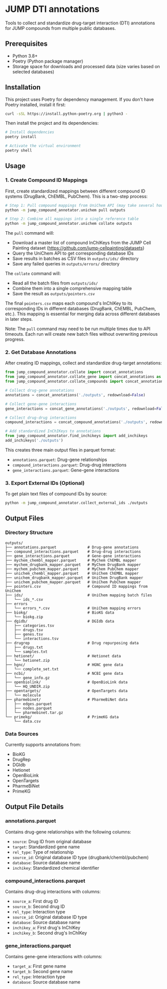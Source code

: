 # JUMP DTI annotations

Tools to collect and standardize drug-target interaction (DTI) annotations for JUMP compounds from multiple public databases.

## Prerequisites

- Python 3.8+
- Poetry (Python package manager)
- Storage space for downloads and processed data (size varies based on selected databases)

## Installation

This project uses Poetry for dependency management. If you don't have Poetry installed, install it first:

```bash
curl -sSL https://install.python-poetry.org | python3 -
```

Then install the project and its dependencies:

```bash
# Install dependencies
poetry install

# Activate the virtual environment
poetry shell
```

## Usage

### 1. Create Compound ID Mappings

First, create standardized mappings between different compound ID systems (DrugBank, ChEMBL, PubChem). This is a two-step process:

```bash
# Step 1: Pull compound mappings from UniChem API (may take several hours)
python -m jump_compound_annotator.unichem pull outputs

# Step 2: Combine all mappings into a single reference table
python -m jump_compound_annotator.unichem collate outputs
```

The `pull` command will:
- Download a master list of compound InChIKeys from the JUMP Cell Painting dataset (https://github.com/jump-cellpainting/datasets)
- Query the UniChem API to get corresponding database IDs
- Save results in batches as CSV files in `outputs/ids/` directory
- Save any failed queries in `outputs/errors/` directory

The `collate` command will:
- Read all the batch files from `outputs/ids/`
- Combine them into a single comprehensive mapping table
- Save the result as `outputs/pointers.csv`

The final `pointers.csv` maps each compound's InChIKey to its corresponding IDs in different databases (DrugBank, ChEMBL, PubChem, etc.). This mapping is essential for merging data across different databases in later steps.

Note: The `pull` command may need to be run multiple times due to API timeouts. Each run will create new batch files without overwriting previous progress.

### 2. Get Database Annotations

After creating ID mappings, collect and standardize drug-target annotations:

```python
from jump_compound_annotator.collate import concat_annotations
from jump_compound_annotator.collate_gene import concat_annotations as concat_gene_annotations
from jump_compound_annotator.collate_compounds import concat_annotations as concat_compound_annotations

# Collect drug-gene annotations
annotations = concat_annotations('./outputs', redownload=False)

# Collect gene-gene interactions
gene_interactions = concat_gene_annotations('./outputs', redownload=False)

# Collect drug-drug interactions
compound_interactions = concat_compound_annotations('./outputs', redownload=False)

# Add standardized InChIKeys to annotations
from jump_compound_annotator.find_inchikeys import add_inchikeys
add_inchikeys('./outputs')
```

This creates three main output files in parquet format:
- `annotations.parquet`: Drug-gene relationships
- `compound_interactions.parquet`: Drug-drug interactions  
- `gene_interactions.parquet`: Gene-gene interactions

### 3. Export External IDs (Optional)

To get plain text files of compound IDs by source:

```bash
python -m jump_compound_annotator.collect_external_ids ./outputs
```

## Output Files

### Directory Structure

```
outputs/
├── annotations.parquet              # Drug-gene annotations
├── compound_interactions.parquet    # Drug-drug interactions
├── gene_interactions.parquet        # Gene-gene interactions
├── mychem_chembl_mapper.parquet     # MyChem ChEMBL mapper
├── mychem_drugbank_mapper.parquet   # MyChem DrugBank mapper
├── mychem_pubchem_mapper.parquet    # MyChem PubChem mapper
├── unichem_chembl_mapper.parquet    # UniChem ChEMBL mapper
├── unichem_drugbank_mapper.parquet  # UniChem DrugBank mapper
├── unichem_pubchem_mapper.parquet   # UniChem PubChem mapper
├── pointers.csv                     # Compound ID mappings from UniChem
├── ids/                             # UniChem mapping batch files
│   └── ids_*.csv
├── errors
│   └── errors_*.csv                 # UniChem mapping errors
├── biokg/                           # BioKG data
│   └── biokg.zip
├── dgidb/                           # DGIdb data
│   ├── categories.tsv
│   ├── drugs.tsv
│   ├── genes.tsv
│   └── interactions.tsv
├── drugrep                          # Drug repurposing data
│   ├── drugs.txt
│   └── samples.txt
├── hetionet/                        # Hetionet data
│   └── hetionet.zip
├── hgnc/                            # HGNC gene data
│   └── complete_set.txt
├── ncbi/                            # NCBI gene data
│   └── gene_info.gz
├── openbiolink/                     # OpenBioLink data
│   └── HQ_UNDIR.zip
├── opentargets/                     # OpenTargets data
│   └── molecule
├── pharmebinet/                     # PharmeBiNet data
│   ├── edges.parquet
│   ├── nodes.parquet
│   └── pharmebinet.tar.gz
└── primekg/                         # PrimeKG data
    └── data.csv
```

### Data Sources
Currently supports annotations from:
- BioKG
- DrugRep 
- DGIdb
- Hetionet
- OpenBioLink
- OpenTargets
- PharmeBiNet
- PrimeKG

## Output File Details

### annotations.parquet
Contains drug-gene relationships with the following columns:
- `source`: Drug ID from original database
- `target`: Standardized gene name
- `rel_type`: Type of relationship
- `source_id`: Original database ID type (drugbank/chembl/pubchem)
- `database`: Source database name
- `inchikey`: Standardized chemical identifier

### compound_interactions.parquet
Contains drug-drug interactions with columns:
- `source_a`: First drug ID
- `source_b`: Second drug ID
- `rel_type`: Interaction type
- `source_id`: Original database ID type
- `database`: Source database name
- `inchikey_a`: First drug's InChIKey
- `inchikey_b`: Second drug's InChIKey

### gene_interactions.parquet
Contains gene-gene interactions with columns:
- `target_a`: First gene name
- `target_b`: Second gene name
- `rel_type`: Interaction type
- `database`: Source database name